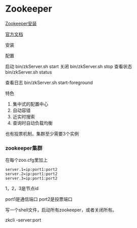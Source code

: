 # Zookeeper

[Zookeeper安装](http://www.cnblogs.com/kcen/p/7766906.html)

[官方文档](http://zookeeper.apache.org/)

安装

配置

启动
bin/zkServer.sh start
关闭
bin/zkServer.sh stop
查看状态
bin/zkServer.sh status

查看日志
bin/zkServer.sh start-foreground 

特色
1. 集中式的配置中心
2. 自动容错
3. 近实时搜索
4. 查询时自动负载均衡

也有投票机制，集群至少需要3个实例

### zookeeper集群

在每个zoo.cfg里加上

```
server.1=ip:port1:port2
server.2=ip:port1:port2
server.3=ip:port1:port2
```

1，2，3是节点id

port1是通信端口
port2是投票端口


写一个shell文件，启动所有zookeeper，或者关闭所有。

zkcli -server:port 

